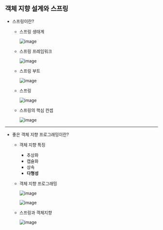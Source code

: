 ## **객체 지향 설계와 스프링**
  * 스프링이란?
    * 스프링 생태계
     
      ![image](https://user-images.githubusercontent.com/79301439/158008428-01eef09b-b0ce-4013-a7bb-e68733beedb5.png)
    * 스프링 프레임워크
     
      ![image](https://user-images.githubusercontent.com/79301439/158008454-e951eda6-c87d-4a7a-9482-ecc0da538a94.png)
    * 스프링 부트
    
      ![image](https://user-images.githubusercontent.com/79301439/158008667-b78254c5-c946-4e7f-90f2-1572ec73317d.png)
    * 스프링
    
      ![image](https://user-images.githubusercontent.com/79301439/158008707-ecb5ff37-665b-4626-80a7-47e784b3f673.png)

    * 스프링의 핵심 컨셉
    
      ![image](https://user-images.githubusercontent.com/79301439/158008742-56f4833d-884f-43ab-88b7-209ff31d23fc.png)


***
  * 좋은 객체 지향 프로그래밍이란?
    * 객체 지향 특징
      * 추상화
      * 캡슐화
      * 상속
      * __다형성__
    * 객체 지향 프로그래밍
      
      ![image](https://user-images.githubusercontent.com/79301439/158780144-dbebac31-b6a5-4cff-8aee-c92a31c9dfce.png)

      ![image](https://user-images.githubusercontent.com/79301439/158780254-f8941e5a-e2bc-47c8-a5d5-61753378864b.png)
      
    * 스프링과 객체지향
      
      ![image](https://user-images.githubusercontent.com/79301439/158780468-43cc9e91-2894-47bd-8ecc-3df7ba6818ed.png)
